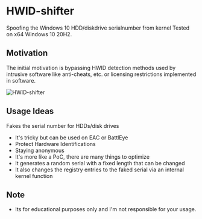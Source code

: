 # HWID-shifter

Spoofing the Windows 10 HDD/diskdrive serialnumber from kernel
Tested on x64 Windows 10 20H2.

## Motivation 
The initial motivation is bypassing HWID detection methods used by intrusive software like anti-cheats, etc. or licensing restrictions implemented in software.

![HWID-shifter](https://i.imgur.com/4inTeXm.png)

## Usage  Ideas
 Fakes the serial number for HDDs/disk drives
- It's tricky but can be used on EAC or BattlEye
- Protect Hardware Identifications
- Staying anonymous
- It's more like a PoC, there are many things to optimize
- It generates a random serial with a fixed length that can be changed
- It also changes the registry entries to the faked serial via an internal kernel function

## Note
- Its for educational purposes only and I'm not responsible for your usage.
